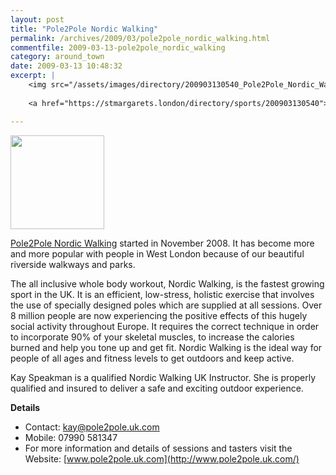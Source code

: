 ```yaml
---
layout: post
title: "Pole2Pole Nordic Walking"
permalink: /archives/2009/03/pole2pole_nordic_walking.html
commentfile: 2009-03-13-pole2pole_nordic_walking
category: around_town
date: 2009-03-13 10:48:32
excerpt: |
    <img src="/assets/images/directory/200903130540_Pole2Pole_Nordic_Walking.jpg" class="photo right" width="150" />
    
    <a href="https://stmargarets.london/directory/sports/200903130540">Pole2Pole Nordic Walking</a> started in November 2008.  It has become more and more popular with people in West London because of our beautiful riverside walkways and parks.

---
```


<img src="/assets/images/directory/200903130540_Pole2Pole_Nordic_Walking.jpg" class="photo right" width="150" />

[Pole2Pole Nordic Walking](https://stmargarets.london/directory/sports/200903130540) started in November 2008. It has become more and more popular with people in West London because of our beautiful riverside walkways and parks.

The all inclusive whole body workout, Nordic Walking, is the fastest growing sport in the UK. It is an efficient, low-stress, holistic exercise that involves the use of specially designed poles which are supplied at all sessions. Over 8 million people are now experiencing the positive effects of this hugely social activity throughout Europe. It requires the correct technique in order to incorporate 90% of your skeletal muscles, to increase the calories burned and help you tone up and get fit. Nordic Walking is the ideal way for people of all ages and fitness levels to get outdoors and keep active.

Kay Speakman is a qualified Nordic Walking UK Instructor. She is properly qualified and insured to deliver a safe and exciting outdoor experience.

**Details**

-   Contact: <kay@pole2pole.uk.com>
-   Mobile: 07990 581347
-   For more information and details of sessions and tasters visit the Website: [www.pole2pole.uk.com](http://www.pole2pole.uk.com/)
